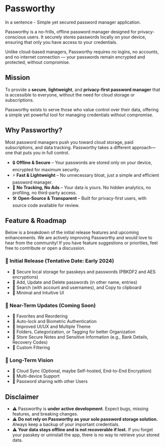 # Passworthy

In a sentence - Simple yet secured password manager application.

Passworthy is a no-frills, offline password manager designed for privacy-conscious users. It securely stores passwords locally on your device, ensuring that only you have access to your credentials.

Unlike cloud-based managers, Passworthy requires no logins, no accounts, and no internet connection — your passwords remain encrypted and protected, without compromise.

## Mission

To provide a **secure**, **lightweight**, and **privacy-first password manager** that is accessible to everyone, without the need for cloud storage or subscriptions.

Passworthy exists to serve those who value control over their data, offering a simple yet powerful tool for managing credentials without compromise.

## Why Passworthy?

Most password managers push you toward cloud storage, paid subscriptions, and data tracking. Passworthy takes a different approach—one that puts you in full control.

- 🔒 **Offline & Secure** – Your passwords are stored only on your device, encrypted for maximum security.
- ⚡ **Fast & Lightweight** – No unnecessary bloat, just a simple and efficient password manager.
- 🚫 **No Tracking, No Ads** – Your data is yours. No hidden analytics, no profiling, no third-party access.
- 🛠️ **Open-Source & Transparent** – Built for privacy-first users, with source code available for review.

## Feature & Roadmap

Below is a breakdown of the initial release features and upcoming enhancements. We are actively improving Passworthy and would love to hear from the community! If you have feature suggestions or priorities, feel free to contribute or open a discussion.

### 🚀 Initial Release (Tentative Date: Early 2024)

- 🔹 Secure local storage for passkeys and passwords (PBKDF2 and AES encryptions)
- 🔹 Add, Update and Delete passwords (in other name, entries)
- 🔹 Search (with account and usernames), and Copy to clipboard
- 🔹 Minimal and Intuitive UI

### 🌟 Near-Term Updates (Coming Soon)

- 🔹 Favorites and Reordering
- 🔹 Auto-lock and Biometric Authentication
- 🔹 Improved UI/UX and Multiple Theme
- 🔹 Folders, Categorization, or Tagging for better Organization
- 🔹 Store Secure Notes and Sensitive Information (e.g., Bank Details, Recovery Codes)
- 🔹 Custom Filtering

### 👀 Long-Term Vision 

- 🔹 Cloud Sync (Optional, maybe Self-hosted, End-to-End Encryption)
- 🔹 Multi-device Support
- 🔹 Password sharing with other Users

## Disclaimer

- ⚠️ Passworthy is **under active development**. Expect bugs, missing features, and breaking changes.
- ⚠️ **Do not rely on Passworthy as your sole password storage solution.** Always keep a backup of your important credentials.
- ⚠️ **Your data stays offline and is not recoverable if lost.** If you forget your passkey or uninstall the app, there is no way to retrieve your stored data.
